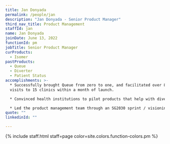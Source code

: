 ```yaml
---
title: Jan Donyada
permalink: /people/jan
description: "Jan Donyada - Senior Product Manager"
third_nav_title: Product Management
staffId: jan
name: Jan Donyada
joinDate: June 13, 2022
functionId: pm
jobTitle: Senior Product Manager
curProducts:
  - Isomer
pastProducts:
  - Queue
  - Diverter
  - Patient Status
accomplishments: >-
  * Successfully brought Queue from zero to one, and facilitated over 8,000
  visits to 15 clinics within a month of launch.

  * Convinced health institutions to pilot products that help with diverting non-emergency cases away from emergency departments and towards GPs.

  * Led the product management team through an SG2030 sprint / visioning workshop.
quote: ""
linkedinId: ""

---
```


{% include staff.html staff=page color=site.colors.function-colors.pm %}
